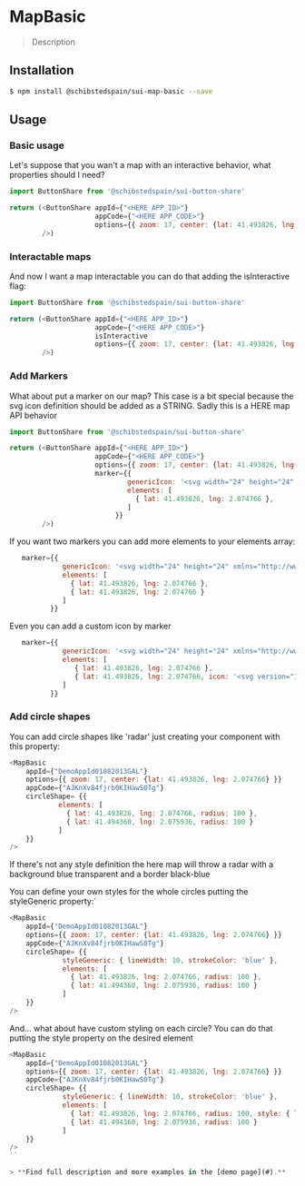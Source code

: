# MapBasic

> Description

<!-- ![](./assets/preview.png) -->

## Installation

```sh
$ npm install @schibstedspain/sui-map-basic --save
```

## Usage

### Basic usage
Let's suppose that you wan't a map with an interactive behavior, what properties should I need?

```js
import ButtonShare from '@schibstedspain/sui-button-share'

return (<ButtonShare appId={"<HERE APP_ID>"}
                     appCode={"<HERE APP_CODE>"}
                     options={{ zoom: 17, center: {lat: 41.493826, lng: 2.074766} }}
        />)
```

### Interactable maps

And now I want a map interactable you can do that adding the isInteractive flag:

```js
import ButtonShare from '@schibstedspain/sui-button-share'

return (<ButtonShare appId={"<HERE APP_ID>"}
                     appCode={"<HERE APP_CODE>"}
                     isInteractive
                     options={{ zoom: 17, center: {lat: 41.493826, lng: 2.074766} }}
        />)
```

### Add Markers

What about put a marker on our map? This case is a bit special because the svg icon definition should be added as a STRING. Sadly this is a HERE map API behavior

```js
import ButtonShare from '@schibstedspain/sui-button-share'

return (<ButtonShare appId={"<HERE APP_ID>"}
                     appCode={"<HERE APP_CODE>"}
                     options={{ zoom: 17, center: {lat: 41.493826, lng: 2.074766} }}
                     marker={{
                             genericIcon: '<svg width="24" height="24" xmlns="http://www.w3.org/2000/svg"> <rect stroke="white" fill="#1b468d" x="1" y="1" width="22" height="22" /> <text x="12" y="18" font-size="12pt" font-family="Arial" font-weight="bold" text-anchor="middle"  fill="white">H</text> </svg>',
                             elements: [
                               { lat: 41.493826, lng: 2.074766 },
                             ]
                          }}
        />)
```

If you want two markers you can add more elements to your elements array:

```js
   marker={{
             genericIcon: '<svg width="24" height="24" xmlns="http://www.w3.org/2000/svg"> <rect stroke="white" fill="#1b468d" x="1" y="1" width="22" height="22" /> <text x="12" y="18" font-size="12pt" font-family="Arial" font-weight="bold" text-anchor="middle"  fill="white">H</text> </svg>',
             elements: [
               { lat: 41.493826, lng: 2.074766 },
               { lat: 41.493826, lng: 2.074766 }
             ]
          }}
```

Even you can add a custom icon by marker
```js
   marker={{
             genericIcon: '<svg width="24" height="24" xmlns="http://www.w3.org/2000/svg"> <rect stroke="white" fill="#1b468d" x="1" y="1" width="22" height="22" /> <text x="12" y="18" font-size="12pt" font-family="Arial" font-weight="bold" text-anchor="middle"  fill="white">H</text> </svg>',
             elements: [
                { lat: 41.493826, lng: 2.074766 },
                { lat: 41.493826, lng: 2.074766, icon: '<svg version="1.1" xmlns="http://www.w3.org/2000/svg" x="0px" y="0px" style="margin:-112px 0 0 -32px" width="136px" height="150px" viewBox="0 0 136 150"><ellipse fill="#000" cx="32" cy="128" rx="36" ry="4"><animate attributeName="cx" from="32" to="32" begin="0s" dur="1.5s" values="96;32;96" keySplines=".6 .1 .8 .1; .1 .8 .1 1" keyTimes="0;0.4;1" calcMode="spline" repeatCount="indefinite"/><animate attributeName="rx" from="36" to="36" begin="0s" dur="1.5s" values="36;10;36" keySplines=".6 .0 .8 .0; .0 .8 .0 1" keyTimes="0;0.4;1" calcMode="spline" repeatCount="indefinite"/><animate attributeName="opacity" from=".2" to=".2"  begin="0s" dur="1.5s" values=".1;.7;.1" keySplines=" .6.0 .8 .0; .0 .8 .0 1" keyTimes=" 0;0.4;1" calcMode="spline" repeatCount="indefinite"/></ellipse><ellipse fill="#1b468d" cx="26" cy="20" rx="16" ry="12"><animate attributeName="cy" from="20" to="20" begin="0s" dur="1.5s" values="20;112;20" keySplines=".6 .1 .8 .1; .1 .8 .1 1" keyTimes=" 0;0.4;1" calcMode="spline" repeatCount="indefinite"/><animate attributeName="ry" from="16" to="16" begin="0s" dur="1.5s" values="16;12;16" keySplines=".6 .0 .8 .0; .0 .8 .0 1" keyTimes="0;0.4;1" calcMode="spline" repeatCount="indefinite"/></ellipse></svg>' }
             ]
          }}
```

### Add circle shapes

You can add circle shapes like 'radar' just creating your component with this property:
```js
<MapBasic
    appId={"DemoAppId01082013GAL"}
    options={{ zoom: 17, center: {lat: 41.493826, lng: 2.074766} }}
    appCode={"AJKnXv84fjrb0KIHawS0Tg"}
    circleShape= {{
            elements: [
              { lat: 41.493826, lng: 2.074766, radius: 100 },
              { lat: 41.494360, lng: 2.075936, radius: 100 }
            ]
    }}
/>
```

If there's not any style definition the here map will throw a radar with a background blue transparent and a border black-blue

You can define your own styles for the whole circles putting the styleGeneric property:`

```js
<MapBasic
    appId={"DemoAppId01082013GAL"}
    options={{ zoom: 17, center: {lat: 41.493826, lng: 2.074766} }}
    appCode={"AJKnXv84fjrb0KIHawS0Tg"}
    circleShape= {{
             styleGeneric: { lineWidth: 10, strokeColor: 'blue' },
             elements: [
               { lat: 41.493826, lng: 2.074766, radius: 100 },
               { lat: 41.494360, lng: 2.075936, radius: 100 }
             ]
    }}
/>
```

And... what about have custom styling on each circle? You can do that putting the style property on the desired element

```js
<MapBasic
    appId={"DemoAppId01082013GAL"}
    options={{ zoom: 17, center: {lat: 41.493826, lng: 2.074766} }}
    appCode={"AJKnXv84fjrb0KIHawS0Tg"}
    circleShape= {{
             styleGeneric: { lineWidth: 10, strokeColor: 'blue' },
             elements: [
               { lat: 41.493826, lng: 2.074766, radius: 100, style: { lineWidth: 30, strokeColor: 'yellow' } },
               { lat: 41.494360, lng: 2.075936, radius: 100 }
             ]
    }}
/>
``

> **Find full description and more examples in the [demo page](#).**